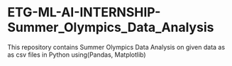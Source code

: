 # ETG-ML-AI-INTERNSHIP-Summer_Olympics_Data_Analysis
This repository contains Summer Olympics Data Analysis on given data as as csv files in Python using(Pandas, Matplotlib)

